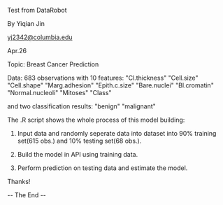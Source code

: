 Test from DataRobot

By Yiqian Jin

yj2342@columbia.edu

Apr.26


Topic: 
Breast Cancer Prediction 

Data: 
683 observations with 10 features:
"Cl.thickness"    "Cell.size"       "Cell.shape"      "Marg.adhesion"   "Epith.c.size"    "Bare.nuclei"     "Bl.cromatin"     "Normal.nucleoli"  "Mitoses"         "Class" 

and two classification results: "benign"  "malignant"

The .R script shows the whole process of this model building:

1. Input data and randomly seperate data into dataset into 90% training set(615 obs.) and 10% testing set(68 obs.). 

2. Build the model in API using training data.

3. Perform prediction on testing data and estimate the model.




Thanks!

-- The End --



